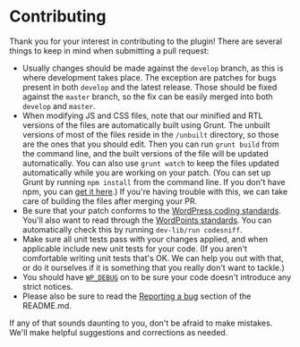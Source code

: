 Contributing
============

Thank you for your interest in contributing to the plugin! There are several things
to keep in mind when submitting a pull request:

* Usually changes should be made against the `develop` branch, as this is where development
 takes place. The exception are patches for bugs present in both `develop` and the latest
 release. Those should be fixed against the `master` branch, so the fix can be easily
 merged into both `develop` and `master`.
* When modifying JS and CSS files, note that our minified and RTL versions of the files are
 automatically built using Grunt. The unbuilt versions of most of the files reside in the
 `/unbuilt` directory, so those are the ones that you should edit. Then you can run
 `grunt build` from the command line, and the built versions of the file will be updated
 automatically. You can also use `grunt watch` to keep the files updated automatically while
 you are working on your patch. (You can set up Grunt by running `npm install` from the
 command line. If you don't have npm, you can [get it here](https://www.npmjs.com/get-npm).)
 If you're having trouble with this, we can take care of building the files after merging
 your PR.
* Be sure that your patch conforms to the [WordPress coding
 standards](https://make.wordpress.org/core/handbook/coding-standards/). You'll also
 want to read through the [WordPoints standards](https://github.com/WordPoints/standards).
 You can automatically check this by running `dev-lib/run codesniff`.
* Make sure all unit tests pass with your changes applied, and when applicable
 include new unit tests for your code. (If you aren't comfortable writing unit tests
 that's OK. We can help you out with that, or do it ourselves if it is something
 that you really don't want to tackle.)
* You should have [`WP_DEBUG`](https://codex.wordpress.org/WP_DEBUG) on to be sure
  your code doesn't introduce any strict notices.
* Please also be sure to read the [Reporting a bug](README.md#reporting-a-bug)
 section of the README.md.

If any of that sounds daunting to you, don't be afraid to make mistakes. We'll make
helpful suggestions and corrections as needed.
